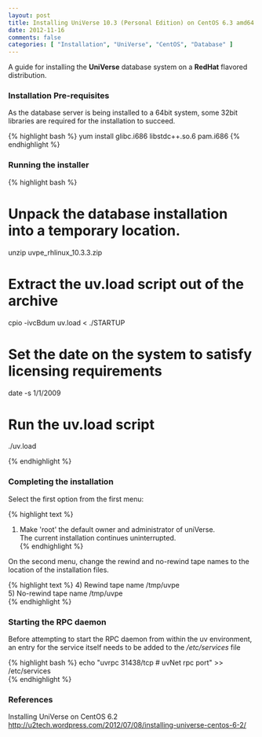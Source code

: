 ```yaml
---
layout: post
title: Installing UniVerse 10.3 (Personal Edition) on CentOS 6.3 amd64
date: 2012-11-16
comments: false
categories: [ "Installation", "UniVerse", "CentOS", "Database" ]
---
```


A guide for installing the <strong>UniVerse</strong> database system on a <strong>RedHat</strong> flavored distribution.

### Installation Pre-requisites

As the database server is being installed to a 64bit system, some 32bit libraries are required for the installation to succeed.

{% highlight bash %}
yum install glibc.i686 libstdc++.so.6 pam.i686
{% endhighlight %}

### Running the installer

{% highlight bash %}
# Unpack the database installation into a temporary location.
unzip uvpe_rhlinux_10.3.3.zip

# Extract the uv.load script out of the archive
cpio -ivcBdum uv.load < ./STARTUP

# Set the date on the system to satisfy licensing requirements
date -s 1/1/2009

# Run the uv.load script
./uv.load

{% endhighlight %}  

### Completing the installation

Select the first option from the first menu:  

{% highlight text %}
1) Make 'root' the default owner and administrator of uniVerse.  
The current installation continues uninterrupted.  
{% endhighlight %} 

On the second menu, change the rewind and no-rewind tape names to the location of the installation files.  

{% highlight text %}
4) Rewind tape name          /tmp/uvpe  
5) No-rewind tape name        /tmp/uvpe  
{% endhighlight %} 

### Starting the RPC daemon

Before attempting to start the RPC daemon from within the uv environment, an entry for the service itself needs to be added to the <em>/etc/services</em> file   

{% highlight bash %}
echo "uvrpc 31438/tcp # uvNet rpc port" >> /etc/services  
{% endhighlight %} 

### References

Installing UniVerse on CentOS 6.2<br /><a href="http://u2tech.wordpress.com/2012/07/08/installing-universe-centos-6-2/">http://u2tech.wordpress.com/2012/07/08/installing-universe-centos-6-2/</a>